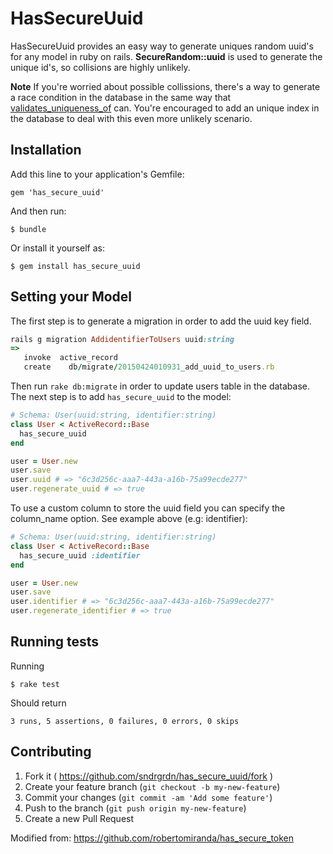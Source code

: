 # HasSecureUuid

HasSecureUuid provides an easy way to generate uniques random uuid's for any model in ruby on rails. **SecureRandom::uuid** is used to generate the unique id's, so collisions are highly unlikely.

**Note** If you're worried about possible collissions, there's a way to generate a race condition in the database in the same way that [validates_uniqueness_of](http://api.rubyonrails.org/classes/ActiveRecord/Validations/ClassMethods.html) can. You're encouraged to add an unique index in the database to deal with this even more unlikely scenario.

## Installation

Add this line to your application's Gemfile:

    gem 'has_secure_uuid'

And then run:

    $ bundle

Or install it yourself as:

    $ gem install has_secure_uuid

## Setting your Model

The first step is to generate a migration in order to add the uuid key field.

```ruby
rails g migration AddidentifierToUsers uuid:string
=>
   invoke  active_record
   create    db/migrate/20150424010931_add_uuid_to_users.rb
```

Then run `rake db:migrate` in order to update users table in the database. The next step is to add `has_secure_uuid`
 to the model:
```ruby
# Schema: User(uuid:string, identifier:string)
class User < ActiveRecord::Base
  has_secure_uuid
end

user = User.new
user.save
user.uuid # => "6c3d256c-aaa7-443a-a16b-75a99ecde277"
user.regenerate_uuid # => true
```

To use a custom column to store the uuid field you can specify the column_name option. See example above (e.g: identifier):

```ruby
# Schema: User(uuid:string, identifier:string)
class User < ActiveRecord::Base
  has_secure_uuid :identifier
end

user = User.new
user.save
user.identifier # => "6c3d256c-aaa7-443a-a16b-75a99ecde277"
user.regenerate_identifier # => true
```

## Running tests

Running

```shell
$ rake test
```

Should return

```shell
3 runs, 5 assertions, 0 failures, 0 errors, 0 skips
```

## Contributing

1. Fork it ( https://github.com/sndrgrdn/has_secure_uuid/fork )
2. Create your feature branch (`git checkout -b my-new-feature`)
3. Commit your changes (`git commit -am 'Add some feature'`)
4. Push to the branch (`git push origin my-new-feature`)
5. Create a new Pull Request


Modified from: https://github.com/robertomiranda/has_secure_token
